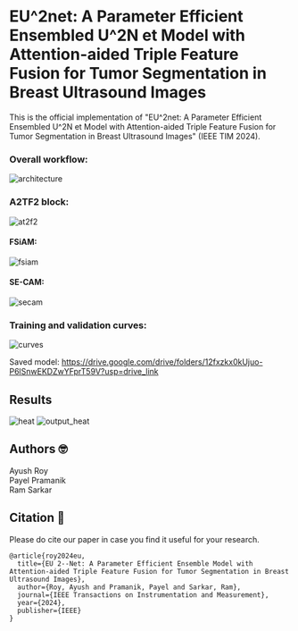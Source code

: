 # EU^2net: A Parameter Efficient Ensembled U^2N et Model with Attention-aided Triple Feature Fusion for Tumor Segmentation in Breast Ultrasound Images
This is the official implementation  of "EU^2net: A Parameter Efficient Ensembled U^2N et Model with Attention-aided Triple Feature Fusion for Tumor Segmentation in Breast Ultrasound Images" (IEEE TIM 2024).

### Overall workflow:
![architecture](https://github.com/AyushRoy2001/EU-2net-Ensembled-U-2Net/assets/94052139/b662cc6a-a203-4b19-99b9-383c5d406120)

### A2TF2 block:
![at2f2](https://github.com/AyushRoy2001/EU-2net-Ensembled-U-2Net/assets/94052139/f27406f3-b54a-4587-9c54-4c9587cc4b27)

#### FSiAM:
![fsiam](https://github.com/AyushRoy2001/EU-2net-Ensembled-U-2Net/assets/94052139/abbc44ff-658b-441c-abe3-8dacd7ceb1f0)

#### SE-CAM:
![secam](https://github.com/AyushRoy2001/EU-2net-Ensembled-U-2Net/assets/94052139/b4ecfaf9-6616-48c5-9e9b-35939feae131)

### Training and validation curves:
![curves](https://github.com/AyushRoy2001/EU-2net-Ensembled-U-2Net/assets/94052139/30a9e6ca-2149-4455-b31d-16250f3cdbb4)

Saved model: https://drive.google.com/drive/folders/12fxzkx0kUjuo-P6lSnwEKDZwYFprT59V?usp=drive_link

## Results
![heat](https://github.com/AyushRoy2001/EU-2net-Ensembled-U-2Net/assets/94052139/7ea420f6-77e2-4385-bc72-ae66659fd656)
![output_heat](https://github.com/AyushRoy2001/EU-2net-Ensembled-U-2Net/assets/94052139/69ab2348-9cc2-4998-8f57-7095f856f13b)


## Authors :nerd_face:
Ayush Roy<br/>
Payel Pramanik<br/>
Ram Sarkar<br/>

## Citation :thinking:
Please do cite our paper in case you find it useful for your research.<br/>
```
@article{roy2024eu,
  title={EU 2--Net: A Parameter Efficient Ensemble Model with Attention-aided Triple Feature Fusion for Tumor Segmentation in Breast Ultrasound Images},
  author={Roy, Ayush and Pramanik, Payel and Sarkar, Ram},
  journal={IEEE Transactions on Instrumentation and Measurement},
  year={2024},
  publisher={IEEE}
}
```

